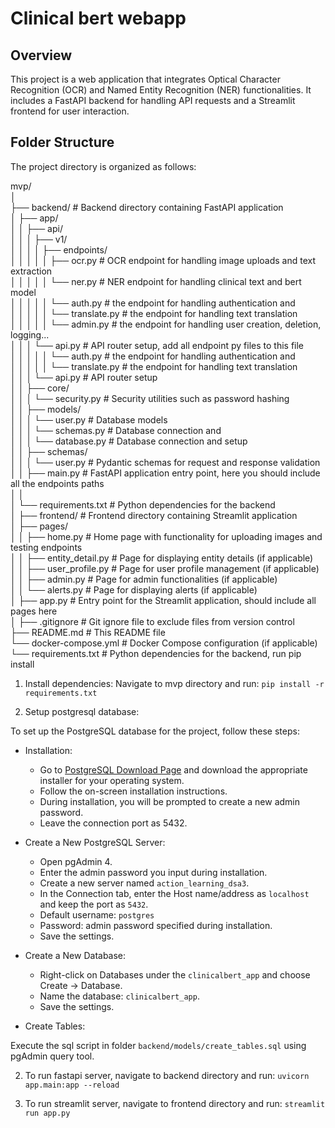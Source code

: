 # Clinical bert webapp

## Overview

This project is a web application that integrates Optical Character Recognition (OCR) and Named Entity Recognition (NER) functionalities. It includes a FastAPI backend for handling API requests and a Streamlit frontend for user interaction.

## Folder Structure

The project directory is organized as follows:

mvp/<br>
│<br>
├── backend/ # Backend directory containing FastAPI application<br>
│ ├── app/<br>
│ │ ├── api/<br>
│ │ │ ├── v1/<br>
│ │ │ │ ├── endpoints/<br>
│ │ │ │ │ ├── ocr.py # OCR endpoint for handling image uploads and text extraction<br>
│ │ │ │ │ └── ner.py # NER endpoint for handling clinical text and bert model<br>
│ │ │ │ │ └── auth.py # the endpoint for handling authentication and <br>
│ │ │ │ │ └── translate.py # the endpoint for handling text translation<br>
│ │ │ │ │ └── admin.py # the endpoint for handling user creation, deletion, logging...<br>
│ │ │ └── api.py # API router setup, add all endpoint py files to this file<br>
│ │ │ │ │ └── auth.py # the endpoint for handling authentication and<br>
│ │ │ │ │ └── translate.py # the endpoint for handling text translation<br>
│ │ │ └── api.py # API router setup<br>
│ │ ├── core/<br>
│ │ │ └── security.py # Security utilities such as password hashing<br>
│ │ ├── models/<br>
│ │ │ └── user.py # Database models<br>
│ │ │ └── schemas.py # Database connection and <br>
│ │ │ └── database.py # Database connection and setup<br>
│ │ ├── schemas/<br>
│ │ │ └── user.py # Pydantic schemas for request and response validation<br>
│ │ ├── main.py # FastAPI application entry point, here you should include all the endpoints paths<br>
│ │<br>
│ └── requirements.txt # Python dependencies for the backend<br>
│
├── frontend/ # Frontend directory containing Streamlit application<br>
│ ├── pages/<br>
│ │ ├── home.py # Home page with functionality for uploading images and testing endpoints<br>
│ │ ├── entity_detail.py # Page for displaying entity details (if applicable)<br>
│ │ ├── user_profile.py # Page for user profile management (if applicable)<br>
│ │ ├── admin.py # Page for admin functionalities (if applicable)<br>
│ │ └── alerts.py # Page for displaying alerts (if applicable)<br>
│ ├── app.py # Entry point for the Streamlit application, should include all pages here<br>
│ 
├── .gitignore # Git ignore file to exclude files from version control<br>
├── README.md # This README file<br>
└── docker-compose.yml # Docker Compose configuration (if applicable)<br>
└── requirements.txt # Python dependencies for the backend, run pip install<br>


1. Install dependencies:
Navigate to mvp directory and run:
`pip install -r requirements.txt`

2. Setup postgresql database:

To set up the PostgreSQL database for the project, follow these steps:

* Installation:

   - Go to [PostgreSQL Download Page](https://www.postgresql.org/download/) and download the appropriate installer for your operating system.
   - Follow the on-screen installation instructions.
   - During installation, you will be prompted to create a new admin password.
   - Leave the connection port as 5432.

* Create a New PostgreSQL Server:

   - Open pgAdmin 4.
   - Enter the admin password you input during installation.
   - Create a new server named `action_learning_dsa3`.
   - In the Connection tab, enter the Host name/address as `localhost` and keep the port as `5432`.
   - Default username: `postgres`
   - Password: admin password specified during installation.
   - Save the settings.

* Create a New Database:

   - Right-click on Databases under the `clinicalbert_app` and choose Create -> Database.
   - Name the database: `clinicalbert_app`.
   - Save the settings.

* Create Tables:

Execute the sql script in folder `backend/models/create_tables.sql` using pgAdmin query tool.


2. To run fastapi server, navigate to backend directory and run:
`uvicorn app.main:app --reload`

3. To run streamlit server, navigate to frontend directory and run:
`streamlit run app.py`


